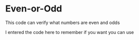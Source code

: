 # Even-or-Odd

This code can verify what numbers are even and odds

I entered the code here to remember if you want you can use
